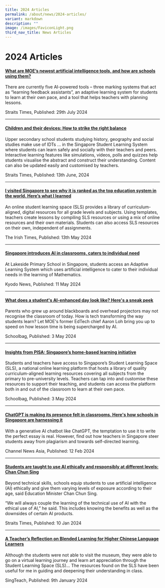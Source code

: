 ```yaml
---
title: 2024 Articles
permalink: /about/news/2024-articles/
variant: markdown
description: ""
image: /images/FaviconLight.png
third_nav_title: News Articles
---
```

<h1>2024 Articles</h1>
<h4><a href="https://www.straitstimes.com/singapore/askst-what-are-moe-s-newest-artificial-intelligence-tools-and-how-are-schools-using-them" target="_blank">What are MOE’s newest artificial intelligence tools, and how are schools using them?</a></h4>
<p>There are currently five AI-powered tools – three marking systems that act as “learning feedback assistants”, an adaptive learning system for students to learn at their own pace, and a tool that helps teachers with planning lessons.
</p>
<p>Straits Times, Published: 29th July 2024</p>
<hr>
<h4><a target="_blank" href="https://www.schoolbag.edu.sg/story/children-and-their-devices-how-to-strike-the-right-balance/">Children and their devices: How to strike the right balance</a></h4>
<p>Upper secondary school students studying history, geography and social studies make use of IDTs ... in the Singapore Student Learning System where students can learn safely and socially with their teachers and peers. Interactive learning features like simulations, videos, polls and quizzes help students visualise the abstract and construct their understanding. Content can also be updated easily and customised by teachers.
</p>
<p>Straits Times, Published: 13th June, 2024</p>
<hr>
<h4><a href="https://www.irishtimes.com/ireland/education/2024/05/13/i-visited-singapore-to-see-why-it-is-ranked-as-the-top-education-system-in-the-world-heres-what-i-learned" target="_blank">I visited Singapore to see why it is ranked as the top education system in the world. Here’s what I learned</a></h4>
<p>An online student learning space (SLS) provides a library of curriculum-aligned, digital resources for all grade levels and subjects. Using templates, teachers create lessons by compiling SLS resources or using a mix of online resources and their own materials. Students can also access SLS resources on their own, independent of assignments.
<br>
</p>
<p>The Irish Times, Published: 13th May 2024</p>
<hr>
<h4><a href="https://english.kyodonews.net/news/2024/05/3424449409ec-feature-singapore-introduces-ai-in-classrooms-caters-to-individual-need.html" target="_blank">Singapore introduces AI in classrooms, caters to individual need</a></h4>
<p>At Lakeside Primary School in Singapore, students access an Adaptive Learning
System which uses artificial intelligence to cater to their individual
needs in the learning of Mathematics.
<br>
</p>
<p>Kyodo News, Published: 11 May 2024</p>
<hr>
<h4><a href="https://www.schoolbag.edu.sg/story/what-does-a-students-ai-enhanced-day-look-like-heres-a-peek/" target="_blank"><u>What does a student's AI-enhanced day look like? Here's a sneak peek</u></a></h4>
<p>Parents who grew up around blackboards and overhead projectors may not
recognise the classroom of today. How is tech transforming the way students
learn? Let MOE's former EdTech chief Aaron Loh bring you up to speed on
how lesson time is being supercharged by AI.</p>
<p>Schoolbag, Published: 3 May 2024</p>
<hr>
<h4><a href="https://www.teachermagazine.com/au_en/articles/insights-from-pisa-singapores-home-based-learning-initiative" target="_blank">Insights from PISA: Singapore’s home-based learning initiative</a></h4>
<p>Students and teachers have access to Singapore’s Student Learning Space (SLS), a national online learning platform that hosts a library of quality curriculum-aligned learning resources covering all subjects from the primary to pre-university levels. Teachers can tap into and customise these resources to support their teaching, and students can access the platform both in and out of the classroom to learn at their own pace.</p>
<p>Schoolbag, Published: 3 May 2024</p>
<hr>
<h4><a href="https://www.channelnewsasia.com/singapore/chatgpt-schools-singapore-teachers-students-4109836" target="_blank"><u>ChatGPT is making its presence felt in classrooms. Here's how schools in Singapore are harnessing it</u></a></h4>
<p>With a generative AI chatbot like ChatGPT, the temptation to use it to
write the perfect essay is real. However, find out how teachers in Singapore
steer students away from plagiarism and towards self-directed learning.</p>
<p>Channel News Asia, Published: 12 Feb 2024</p>
<hr>
<h4><a href="https://www.straitstimes.com/singapore/politics/students-are-taught-to-use-ai-ethically-and-responsibly-at-different-levels-chan-chun-sing" target="_blank"><u>Students are taught to use AI ethically and responsibly at different levels: Chan Chun Sing</u></a></h4>
<p>Beyond technical skills, schools equip students to use artificial intelligence
(AI) ethically and give them varying levels of exposure according to their
age, said Education Minister Chan Chun Sing.</p>
<p>“We will always couple the learning of the technical use of AI with the
ethical use of AI,” he said. This includes knowing the benefits as well
as the downsides of certain AI products.</p>
<p>Straits Times, Published: 10 Jan 2024</p>
<hr>
<h4><a href="https://singteach.nie.edu.sg/2024/01/09/a-teachers-reflection-on-blended-learning-for-higher-chinese-language-learners/" target="_blank"><u>A Teacher’s Reflection on Blended Learning for Higher Chinese Language Learners</u></a></h4>
<p>Although the students were not able to visit the museum, they were able to go on a virtual learning journey and learn art appreciation through the Student Learning Space (SLS)... The resources found on the SLS have been useful for me in guiding and deepening their understanding in class.</p>
<p>SingTeach, Published: 9th January 2024</p>